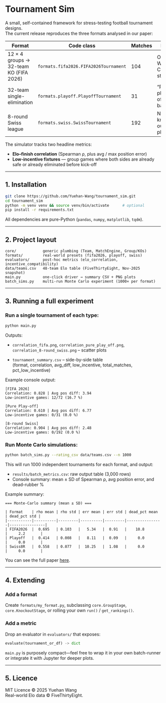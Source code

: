 
# Tournament Sim

A small, self-contained framework for stress-testing football tournament designs.  
The current release reproduces the three formats analysed in our paper:

| Format                             | Code class                              | Matches | Notes                      |
|------------------------------------|------------------------------------------|---------|----------------------------|
| 12 × 4 groups → 32-team KO (FIFA 2026) | `formats.fifa2026.FIFA2026Tournament` | 104     | Official World-Cup structure |
| 32-team single-elimination         | `formats.playoff.PlayoffTournament`      | 31      | “Pure play-off” baseline   |
| 8-round Swiss league               | `formats.swiss.SwissTournament`          | 192     | No knock-out phase         |

The simulator tracks two headline metrics:

- **Elo–finish correlation** (Spearman ρ, plus avg / max position error)  
- **Low-incentive fixtures** — group games where both sides are already safe or already eliminated before kick-off

---

## 1. Installation

```bash
git clone https://github.com/Yuehan-Wang/tournament_sim.git
cd tournament_sim
python -m venv venv && source venv/bin/activate      # optional
pip install -r requirements.txt
```

All dependencies are pure-Python (`pandas`, `numpy`, `matplotlib`, `tqdm`).

---

## 2. Project layout

```
core/            generic plumbing (Team, MatchEngine, Group/KOs)
formats/         real-world presets (fifa2026, playoff, swiss)
evaluators/      post-hoc metrics (elo_correlation, incentive_compatibility)
data/teams.csv   48-team Elo table (FiveThirtyEight, Nov-2025 snapshot)
main.py          one-click driver → summary CSV + PNG plots
batch_sims.py    multi-run Monte Carlo experiment (1000× per format)
```

---

## 3. Running a full experiment

### Run a single tournament of each type:

```bash
python main.py
```

Outputs:

- `correlation_fifa.png`, `correlation_pure_play_off.png`,  
  `correlation_8-round_swiss.png` – scatter plots

- `tournament_summary.csv` – side-by-side table  
  (format, correlation, avg_diff, low_incentive, total_matches, pct_low_incentive)

Example console output:

```
[FIFA 2026]
Correlation: 0.828 | Avg pos diff: 3.94
Low-incentive games: 12/72 (16.7 %)

[Pure Play-off]
Correlation: 0.610 | Avg pos diff: 6.77
Low-incentive games: 0/31 (0.0 %)

[8-round Swiss]
Correlation: 0.904 | Avg pos diff: 2.48
Low-incentive games: 0/192 (0.0 %)
```

### Run Monte Carlo simulations:

```bash
python batch_sims.py --rating_csv data/teams.csv --n 1000
```

This will run 1000 independent tournaments for each format, and output:

- `results/batch_metrics.csv`: raw output table (3,000 rows)  
- Console summary: mean ± SD of Spearman ρ, avg position error, and dead-rubber %

Example summary:

```
=== Monte-Carlo summary (mean ± SD) ===

| Format    | rho mean | rho std | err mean | err std | dead_pct mean | dead_pct std |
|-----------|----------|---------|----------|---------|----------------|----------------|
| FIFA2026  |  0.695   | 0.103   |   5.34   |  0.91   |    10.8        |     2.2       |
| Playoff   |  0.414   | 0.008   |   8.11   |  0.09   |     0.0        |     0.0       |
| Swiss8R   |  0.558   | 0.077   |  10.25   |  1.08   |     0.0        |     0.0       |
```

You can see the full paper [here](https://github.com/Yuehan-Wang/tournament_sim/tree/main).

---

## 4. Extending

### Add a format
Create `formats/my_format.py`, subclassing `core.GroupStage`,  
`core.KnockoutStage`, or rolling your own `run()` / `get_rankings()`.

### Add a metric
Drop an evaluator in `evaluators/` that exposes:  
```python
evaluate(tournament_or_df) -> dict
```

`main.py` is purposely compact—feel free to wrap it in your own batch-runner  
or integrate it with Jupyter for deeper plots.

---

## 5. Licence

MIT Licence © 2025 Yuehan Wang  
Real-world Elo data © FiveThirtyEight.

